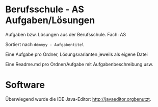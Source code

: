 # Berufsschule - AS Aufgaben/Lösungen
Aufgaben bzw. Lösungen aus der Berufsschule. 
Fach: AS

Sortiert nach `ddmmyy - Aufgabentitel`

Eine Aufgabe pro Ordner, Lösungsvarianten jeweils als eigene Datei

Eine Readme.md pro Ordner/Aufgabe mit Aufgabenbeschreibung usw.

# Software
Überwiegend wurde die IDE Java-Editor: http://javaeditor.orgbenutzt.
